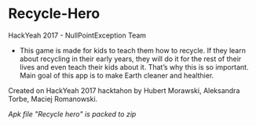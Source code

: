 # Recycle-Hero

HackYeah 2017 - NullPointException Team


* This game is made for kids to teach them how to recycle. If they learn about recycling in their early years, they will do it for the rest of their lives and even teach their kids about it. That’s why this is so important. Main goal of this app is to make Earth cleaner and healthier.

Created on HackYeah 2017 hacktahon by Hubert Morawski, Aleksandra Torbe, Maciej Romanowski. 

*Apk file "Recycle hero" is packed to zip*
